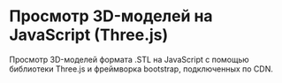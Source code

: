 # Просмотр 3D-моделей на JavaScript (Three.js)
Просмотр 3D-моделей формата .STL на JavaScript с помощью библиотеки Three.js и фреймворка bootstrap, подключенных по CDN.
